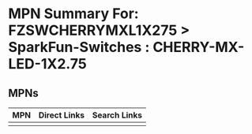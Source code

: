 



# MPN Summary For: FZSWCHERRYMXL1X275 > SparkFun-Switches : CHERRY-MX-LED-1X2.75

## MPNs
  

|MPN|Direct Links|Search Links|
| :--- | :--- | :--- |
||||
